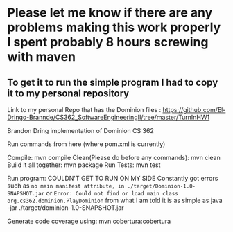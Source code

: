 # Please let me know if there are any problems making this work properly I spent probably 8 hours screwing with maven 

## To get it to run the simple program I had to copy it to my personal repository
Link to my personal Repo that has the Dominion files : https://github.com/El-Dringo-Brannde/CS362_SoftwareEngineeringII/tree/master/TurnInHW1




Brandon Dring implementation of Dominion CS 362

Run commands from here (where pom.xml is currently)

Compile: mvn compile 
Clean(Please do before any commands): mvn clean 
Build it all together: mvn package
Run Tests: mvn test 

Run program: COULDN'T GET TO RUN ON MY SIDE
Constantly got errors such as ```no main manifest attribute, in ./target/Dominion-1.0-SNAPSHOT.jar```
or ```Error: Could not find or load main class org.cs362.dominion.PlayDominion``` from what I am told it is as simple as 
java -jar ./target/dominion-1.0-SNAPSHOT.jar


Generate code coverage using: mvn cobertura:cobertura
